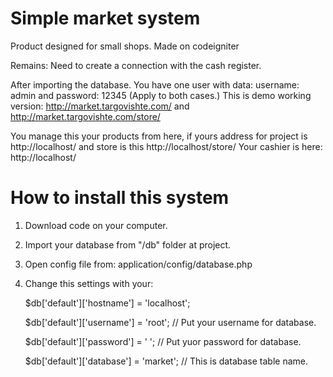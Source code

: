 Simple market system
======

Product designed for small shops. Made on codeigniter

Remains: Need to create a connection with the cash register.

After importing the database.
You have one user with data: username: admin and password: 12345 (Apply to both cases.)
This is demo working version: http://market.targovishte.com/ and http://market.targovishte.com/store/

You manage this your products from here, if yours address for project is http://localhost/ and store is this http://localhost/store/
Your cashier is here: http://localhost/

How to install this system
======
1. Download code on your computer.
2. Import your database from "/db" folder at project.
3. Open config file from: application/config/database.php
4. Change this settings with your:

    $db['default']['hostname'] = 'localhost'; 
    
    $db['default']['username'] = 'root'; // Put your username for database.
    
    $db['default']['password'] = ' '; // Put yuor password for database.
    
    $db['default']['database'] = 'market'; // This is database table name.

